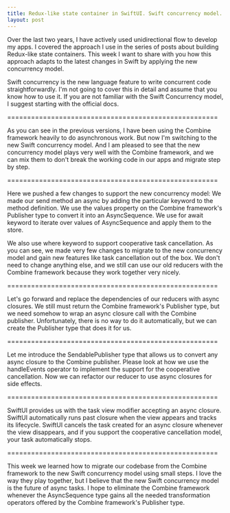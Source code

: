 ```yaml
---
title: Redux-like state container in SwiftUI. Swift concurrency model.
layout: post
---
```


Over the last two years, I have actively used unidirectional flow to develop my apps. I covered the approach I use in the series of posts about building Redux-like state containers. This week I want to share with you how this approach adapts to the latest changes in Swift by applying the new concurrency model.

Swift concurrency is the new language feature to write concurrent code straightforwardly. I'm not going to cover this in detail and assume that you know how to use it. If you are not familiar with the Swift Concurrency model, I suggest starting with the official docs.

=====================================================

As you can see in the previous versions, I have been using the Combine framework heavily to do asynchronous work. But now I'm switching to the new Swift concurrency model. And I am pleased to see that the new concurrency model plays very well with the Combine framework, and we can mix them to don't break the working code in our apps and migrate step by step.

=====================================================

Here we pushed a few changes to support the new concurrency model:
We made our send method an async by adding the particular keyword to the method definition.
We use the values property on the Combine framework's Publisher type to convert it into an AsyncSequence.
We use for await keyword to iterate over values of AsyncSequence and apply them to the store.

We also use where keyword to support cooperative task cancellation. As you can see, we made very few changes to migrate to the new concurrency model and gain new features like task cancellation out of the box. We don't need to change anything else, and we still can use our old reducers with the Combine framework because they work together very nicely.

=====================================================

Let's go forward and replace the dependencies of our reducers with async closures. We still must return the Combine framework's Publisher type, but we need somehow to wrap an async closure call with the Combine publisher. Unfortunately, there is no way to do it automatically, but we can create the Publisher type that does it for us.

=====================================================

Let me introduce the SendablePublisher type that allows us to convert any async closure to the Combine publisher. Please look at how we use the handleEvents operator to implement the support for the cooperative cancellation. Now we can refactor our reducer to use async closures for side effects.

=====================================================

SwiftUI provides us with the task view modifier accepting an async closure. SwiftUI automatically runs past closure when the view appears and tracks its lifecycle. SwiftUI cancels the task created for an async closure whenever the view disappears, and if you support the cooperative cancellation model, your task automatically stops.

=====================================================

This week we learned how to migrate our codebase from the Combine framework to the new Swift concurrency model using small steps. I love the way they play together, but I believe that the new Swift concurrency model is the future of async tasks. I hope to eliminate the Combine framework whenever the AsyncSequence type gains all the needed transformation operators offered by the Combine framework's Publisher type.
